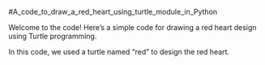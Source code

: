 #A_code_to_draw_a_red_heart_using_turtle_module_in_Python

Welcome to the code! Here’s a simple code for drawing a red heart design using Turtle programming.

In this code, we used a turtle named “red” to design the red heart.
